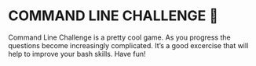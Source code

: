 # COMMAND LINE CHALLENGE :ant:

Command Line Challenge is a pretty cool game. As you progress the questions become increasingly complicated. It’s a good excercise that will help to improve your bash skills. Have fun!
